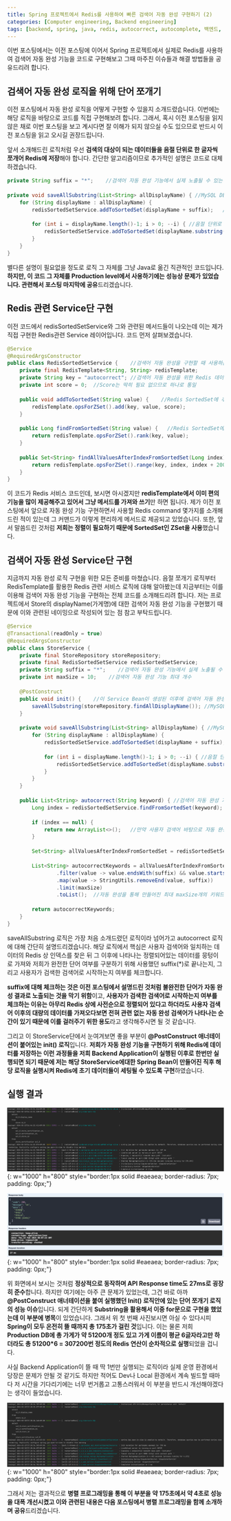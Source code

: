```yaml
---
title: Spring 프로젝트에서 Redis를 사용하여 빠른 검색어 자동 완성 구현하기 (2)
categories: [Computer engineering, Backend engineering]
tags: [backend, spring, java, redis, autocorrect, autocomplete, 백엔드, 스프링, 자바, 레디스, 자동 완성]
---
```


이번 포스팅에서는 이전 포스팅에 이어서 Spring 프로젝트에서 실제로 Redis를 사용하여 검색어 자동 완성 기능을 코드로 구현해보고 그때 마주친 이슈들과 해결 방법들을 공유드리려 합니다.

## 검색어 자동 완성 로직을 위해 단어 쪼개기
이전 포스팅에서 자동 완성 로직을 어떻게 구현할 수 있을지 소개드렸습니다. 이번에는 해당 로직을 바탕으로 코드를 직접 구현해보려 합니다. 그래서, 혹시 이전 포스팅을 읽지 않은 채로 이번 포스팅을 보고 계시다면 잘 이해가 되지 않으실 수도 있으므로 반드시 이전 포스팅을 읽고 오시길 권장드립니다.   
    
앞서 소개해드린 로직처럼 우선 **검색의 대상이 되는 데이터들을 음절 단위로 한 글자씩 쪼개어 Redis에 저장**해야 합니다. 간단한 알고리즘이므로 추가적인 설명은 코드로 대체하겠습니다.

```java
private String suffix = "*";    //검색어 자동 완성 기능에서 실제 노출될 수 있는 완벽한 형태의 단어를 구분하기 위한 접미사

private void saveAllSubstring(List<String> allDisplayName) { //MySQL DB에 저장된 모든 가게명을 음절 단위로 잘라 모든 Substring을 Redis에 저장해주는 로직
    for (String displayName : allDisplayName) {
        redisSortedSetService.addToSortedSet(displayName + suffix);   //완벽한 형태의 단어일 경우에는 *을 붙여 구분

        for (int i = displayName.length()-1; i > 0; --i) { //음절 단위로 잘라서 모든 Substring 구하기
            redisSortedSetService.addToSortedSet(displayName.substring(0, i)); //곧바로 redis에 저장
        }
    }
}
```

별다른 설명이 필요없을 정도로 로직 그 자체를 그냥 Java로 옮긴 직관적인 코드입니다. **하지만, 이 코드 그 자체를 Production level에서 사용하기에는 성능상 문제가 있었습니다. 관련해서 포스팅 마지막에 공유**드리겠습니다.    
    
## Redis 관련 Service단 구현
이전 코드에서 redisSortedSetService와 그와 관련된 메서드들이 나오는데 이는 제가 직접 구현한 Redis관련 Service 레이어입니다. 코드 먼저 살펴보겠습니다.
    
```java
@Service
@RequiredArgsConstructor
public class RedisSortedSetService {    //검색어 자동 완성을 구현할 때 사용하는 Redis의 SortedSet 관련 서비스 레이어
    private final RedisTemplate<String, String> redisTemplate;
    private String key = "autocorrect"; //검색어 자동 완성을 위한 Redis 데이터
    private int score = 0;  //Score는 딱히 필요 없으므로 하나로 통일

    public void addToSortedSet(String value) {    //Redis SortedSet에 추가
        redisTemplate.opsForZSet().add(key, value, score);
    }

    public Long findFromSortedSet(String value) {   //Redis SortedSet에서 Value를 찾아 인덱스를 반환
        return redisTemplate.opsForZSet().rank(key, value);
    }

    public Set<String> findAllValuesAfterIndexFromSortedSet(Long index) {
        return redisTemplate.opsForZSet().range(key, index, index + 200);   //전체를 다 불러오기 보다는 200개 정도만 가져와도 자동 완성을 구현하는 데 무리가 없으므로 200개로 rough하게 설정
    }
}
```

이 코드가 Redis 서비스 코드인데, 보시면 아시겠지만 **redisTemplate에서 이미 편의 기능을 많이 제공해주고 있어서 그냥 메서드를 가져와 쓰기**만 하면 됩니다. 제가 이전 포스팅에서 앞으로 자동 완성 기능 구현하면서 사용할 Redis command 몇가지를 소개해드린 적이 있는데 그 커맨드가 이렇게 편리하게 메서드로 제공되고 있었습니다. 또한, 앞서 말씀드린 것처럼 **저희는 정렬이 필요하기 때문에 SortedSet인 ZSet을 사용**했습니다.    
     
## 검색어 자동 완성 Service단 구현
지금까지 자동 완성 로직 구현을 위한 모든 준비를 마쳤습니다. 음절 쪼개기 로직부터 RedisTemplate를 활용한 Redis 관련 서비스 로직에 대해 알아봤는데 지금부터는 이를 이용해 검색어 자동 완성 기능을 구현하는 전체 코드를 소개해드리려 합니다. 저는 프로젝트에서 Store의 displayName(가게명)에 대한 검색어 자동 완성 기능을 구현했기 때문에 이와 관련된 네이밍으로 작성되어 있는 점 참고 부탁드립니다.   
    
```java
@Service
@Transactional(readOnly = true)
@RequiredArgsConstructor
public class StoreService {
    private final StoreRepository storeRepository;
    private final RedisSortedSetService redisSortedSetService;
    private String suffix = "*";    //검색어 자동 완성 기능에서 실제 노출될 수 있는 완벽한 형태의 단어를 구분하기 위한 접미사
    private int maxSize = 10;    //검색어 자동 완성 기능 최대 개수

    @PostConstruct
    public void init() {    //이 Service Bean이 생성된 이후에 검색어 자동 완성 기능을 위한 데이터들을 Redis에 저장 (Redis는 인메모리 DB라 휘발성을 띄기 때문)
        saveAllSubstring(storeRepository.findAllDisplayName()); //MySQL DB에 저장된 모든 가게명을 음절 단위로 잘라 모든 Substring을 Redis에 저장해주는 로직
    }

    private void saveAllSubstring(List<String> allDisplayName) { //MySQL DB에 저장된 모든 가게명을 음절 단위로 잘라 모든 Substring을 Redis에 저장해주는 로직
        for (String displayName : allDisplayName) {
            redisSortedSetService.addToSortedSet(displayName + suffix);   //완벽한 형태의 단어일 경우에는 *을 붙여 구분

            for (int i = displayName.length()-1; i > 0; --i) { //음절 단위로 잘라서 모든 Substring 구하기
                redisSortedSetService.addToSortedSet(displayName.substring(0, i)); //곧바로 redis에 저장
            }
        }
    }

    public List<String> autocorrect(String keyword) { //검색어 자동 완성 기능 관련 로직
        Long index = redisSortedSetService.findFromSortedSet(keyword);  //사용자가 입력한 검색어를 바탕으로 Redis에서 조회한 결과 매칭되는 index

        if (index == null) {
            return new ArrayList<>();   //만약 사용자 검색어 바탕으로 자동 완성 검색어를 만들 수 없으면 Empty Array 리턴
        }

        Set<String> allValuesAfterIndexFromSortedSet = redisSortedSetService.findAllValuesAfterIndexFromSortedSet(index);   //사용자 검색어 이후로 정렬된 Redis 데이터들 가져오기

        List<String> autocorrectKeywords = allValuesAfterIndexFromSortedSet.stream()
                .filter(value -> value.endsWith(suffix) && value.startsWith(keyword))
                .map(value -> StringUtils.removeEnd(value, suffix))
                .limit(maxSize)
                .toList();  //자동 완성을 통해 만들어진 최대 maxSize개의 키워드들

        return autocorrectKeywords;
    }
}
```

saveAllSubstring 로직은 가장 처음 소개드렸던 로직이라 넘어가고 autocorrect 로직에 대해 간단히 설명드리겠습니다. 해당 로직에서 핵심은 사용자 검색어와 일치하는 데이터의 Redis 상 인덱스를 찾은 뒤 그 이후에 나타나는 정렬되어있는 데이터를 뭉텅이로 가져와 저희가 완전한 단어 여부를 구분하기 위해 사용했던 suffix(*)로 끝나는지, 그리고 사용자가 검색한 검색어로 시작하는지 여부를 체크합니다.   
    
**suffix에 대해 체크하는 것은 이전 포스팅에서 설명드린 것처럼 불완전한 단어가 자동 완성 결과로 노출되는 것을 막기 위함**이고, **사용자가 검색한 검색어로 시작하는지 여부를 체크하는 이유는 아무리 Redis 상에 사전순으로 정렬되어 있다고 하더라도 사용자 검색어 이후의 대량의 데이터를 가져오다보면 전혀 관련 없는 자동 완성 검색어가 나타나는 순간이 있기 때문에 이를 걸러주기 위한 용도**라고 생각해주시면 될 것 같습니다.    
     
그리고 이 StoreService단에서 눈여겨보면 좋을 부분이 **@PostConstruct 애너테이션이 붙어있는 init() 로직**입니다. **저희가 자동 완성 기능을 구현하기 위해 Redis에 데이터를 저장하는 이런 과정들을 저희 Backend Application이 실행된 이후로 한번만 실행되면 되기 때문에 저는 해당 StoreService에대한 Spring Bean이 만들어진 직후 해당 로직을 실행시켜 Redis에 초기 데이터들이 세팅될 수 있도록 구현**하였습니다.

## 실행 결과
![1](/assets/img/spring-redis-autocorrect2/1.png){: w="1000" h="800" style="border:1px solid #eaeaea; border-radius: 7px; padding: 0px;"}

![2](/assets/img/spring-redis-autocorrect2/2.png){: w="1000" h="800" style="border:1px solid #eaeaea; border-radius: 7px; padding: 0px;"}

위 화면에서 보시는 것처럼 **정상적으로 동작하며 API Response time도 27ms로 굉장히 준수**합니다. 하지만 여기에는 아주 큰 문제가 있었는데, 그건 바로 아까 **@PostConstruct 애너테이션을 붙여 실행했던 Init() 로직안에 있는 단어 쪼개기 로직의 성능 이슈**입니다. 되게 간단하게 **Substring을 활용해서 이중 for문으로 구현을 했었는데 이 부분에 병목**이 있었습니다. 그래서 위 첫 번째 사진보시면 아실 수 있다시피 **Spring이 모두 온전히 뜰 때까지 총 175초가 걸린 것**입니다. 이는 물론 저희 **Production DB에 총 가게가 약 51200개 정도 있고 가게 이름이 평균 6글자라고만 하더라도 총 51200*6 = 307200번 정도의 Redis 연산이 순차적으로 실행**되었을 겁니다.   

사실 Backend Application이 뜰 때 딱 1번만 실행되는 로직이라 실제 운영 환경에서 당장은 문제가 안될 것 같기도 하지만 적어도 Dev나 Local 환경에서 계속 빌드할 때마다 저 시간을 기다리기에는 너무 번거롭고 고통스러워서 이 부분을 반드시 개선해야겠다는 생각이 들었습니다. 

![3](/assets/img/spring-redis-autocorrect2/3.png){: w="1000" h="800" style="border:1px solid #eaeaea; border-radius: 7px; padding: 0px;"}

그래서 저는 결과적으로 **병렬 프로그래밍을 통해 이 부분을 약 175초에서 약 4초로 성능을 대폭 개선시켰고 이와 관련된 내용은 다음 포스팅에서 병렬 프로그래밍을 함께 소개하며 공유**드리겠습니다. 